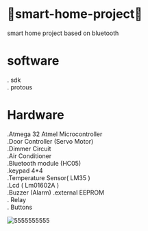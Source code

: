 # 🏡smart-home-project🏡
smart home project based on bluetooth  
# software 
. sdk  
. protous   

# Hardware  
.Atmega 32 Atmel Microcontroller  
.Door Controller (Servo Motor)     
.Dimmer Circuit   
.Air Conditioner   
.Bluetooth module (HC05)  
.keypad 4*4   
.Temperature Sensor( LM35 )  
.Lcd ( Lm01602A )  
.Buzzer (Alarm) 
.external EEPROM  
. Relay  
. Buttons  

![5555555555](https://github.com/faatthy/smart-home-project/assets/110846097/b41f74f4-0541-481c-848b-d6f81cd47e6e)
